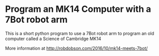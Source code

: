 Program an MK14 Computer with a 7Bot robot arm
==============================================

This is a short python program to use a 7Bot robot arm to program an old
computer called a Science of Cambridge MK14

More information at http://robdobson.com/2016/10/mk14-meets-7bot/
